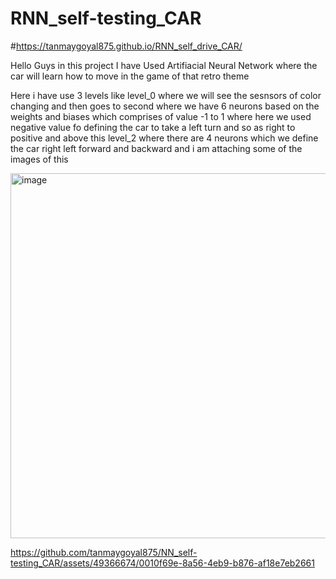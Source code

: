 # RNN_self-testing_CAR

#https://tanmaygoyal875.github.io/RNN_self_drive_CAR/

Hello Guys in this project I have Used Artifiacial Neural Network where the car will learn how to move in the game of that retro theme 

Here i have use 3 levels like level_0 where we will see the sesnsors of color changing and then goes to second where we have 6 neurons based on the weights and biases which comprises of value -1 to 1 where here we used negative value fo defining the car to take a left turn and so as right to positive and above this level_2 where there are 4 neurons which we define the car right left forward and backward and i am attaching some of the images of this 

<img width="584" alt="image" src="https://github.com/tanmaygoyal875/NN_self-testing_CAR/assets/49366674/7587b51a-3ba2-4b00-b449-c93aa5b0ea13">




https://github.com/tanmaygoyal875/NN_self-testing_CAR/assets/49366674/0010f69e-8a56-4eb9-b876-af18e7eb2661


